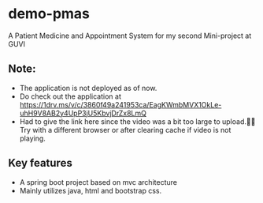 # demo-pmas
A Patient Medicine and Appointment System for my second Mini-project at GUVI

## Note:
* The application is not deployed as of now. 
* Do check out the application at https://1drv.ms/v/c/3860f49a241953ca/EagKWmbMVX1OkLe-uhH9V8AB2y4UpP3jU5KbvjDrZx8LmQ
* Had to give the link here since the video was a bit too large to upload.🤷‍♂️ Try with a different browser or after clearing cache if video is not playing.

## Key features
* A spring boot project based on mvc architecture
* Mainly utilizes java, html and bootstrap css.
